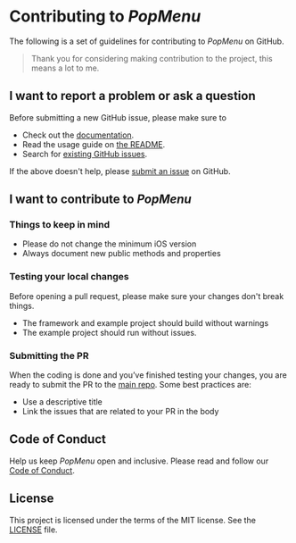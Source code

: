# Contributing to _PopMenu_

The following is a set of guidelines for contributing to _PopMenu_ on GitHub.

> Thank you for considering making contribution to the project, this means a lot to me.

## I want to report a problem or ask a question

Before submitting a new GitHub issue, please make sure to

- Check out the [documentation](https://calicastle.github.io/PopMenu).
- Read the usage guide on [the README](https://github.com/CaliCastle/PopMenu/#basic-usage).
- Search for [existing GitHub issues](https://github.com/CaliCastle/PopMenu/issues).

If the above doesn't help, please [submit an issue](https://github.com/CaliCastle/PopMenu/issues/new) on GitHub.

## I want to contribute to _PopMenu_

### Things to keep in mind

- Please do not change the minimum iOS version
- Always document new public methods and properties

### Testing your local changes

Before opening a pull request, please make sure your changes don't break things.

- The framework and example project should build without warnings
- The example project should run without issues.

### Submitting the PR

When the coding is done and you’ve finished testing your changes, you are ready to submit the PR to the [main repo](https://github.com/CaliCastle/PopMenu). Some best practices are:

- Use a descriptive title
- Link the issues that are related to your PR in the body

## Code of Conduct

Help us keep _PopMenu_ open and inclusive. Please read and follow our [Code of Conduct](CODE_OF_CONDUCT.md).

## License

This project is licensed under the terms of the MIT license. See the [LICENSE](LICENSE) file.
